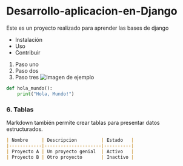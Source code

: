 # Desarrollo-aplicacion-en-Django
Este es un proyecto realizado para aprender las bases de django
- Instalación
- Uso
- Contribuir
1. Paso uno
2. Paso dos
3. Paso tres
![Imagen de ejemplo](https://url-de-la-imagen.com/imagen.png)
```python
def hola_mundo():
    print("Hola, Mundo!")
```

### 6. **Tablas**
Markdown también permite crear tablas para presentar datos estructurados.

```markdown
| Nombre     | Descripcion         | Estado   |
|------------|---------------------|----------|
| Proyecto A | Un proyecto genial  | Activo   |
| Proyecto B | Otro proyecto       | Inactivo |
```



